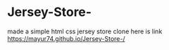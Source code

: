 # Jersey-Store-
made a simple html css jersey store clone
here is link https://mayur74.github.io/Jersey-Store-/
